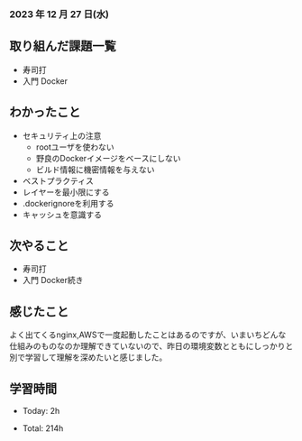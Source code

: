 ### 2023 年 12 月 27 日(水)

## 取り組んだ課題一覧

- 寿司打
- 入門 Docker

## わかったこと

- セキュリティ上の注意
  - rootユーザを使わない
  - 野良のDockerイメージをベースにしない
  - ビルド情報に機密情報を与えない
- ベストプラクティス
 - レイヤーを最小限にする
 - .dockerignoreを利用する
 - キャッシュを意識する

## 次やること

- 寿司打
- 入門 Docker続き

## 感じたこと

よく出てくるnginx,AWSで一度起動したことはあるのですが、いまいちどんな仕組みのものなのか理解できていないので、昨日の環境変数とともにしっかりと別で学習して理解を深めたいと感じました。

## 学習時間

- Today: 2h

- Total: 214h